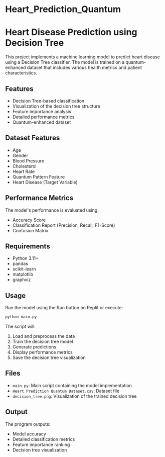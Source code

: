 # Heart_Prediction_Quantum

# Heart Disease Prediction using Decision Tree

This project implements a machine learning model to predict heart disease using a Decision Tree classifier. The model is trained on a quantum-enhanced dataset that includes various health metrics and patient characteristics.

## Features

- Decision Tree-based classification
- Visualization of the decision tree structure
- Feature importance analysis
- Detailed performance metrics
- Quantum-enhanced dataset

## Dataset Features

- Age
- Gender
- Blood Pressure
- Cholesterol
- Heart Rate
- Quantum Pattern Feature
- Heart Disease (Target Variable)

## Performance Metrics

The model's performance is evaluated using:
- Accuracy Score
- Classification Report (Precision, Recall, F1-Score)
- Confusion Matrix

## Requirements

- Python 3.11+
- pandas
- scikit-learn
- matplotlib
- graphviz

## Usage

Run the model using the Run button on Replit or execute:
```bash
python main.py
```

The script will:
1. Load and preprocess the data
2. Train the decision tree model
3. Generate predictions
4. Display performance metrics
5. Save the decision tree visualization

## Files

- `main.py`: Main script containing the model implementation
- `Heart Prediction Quantum Dataset.csv`: Dataset file
- `decision_tree.png`: Visualization of the trained decision tree

## Output

The program outputs:
- Model accuracy
- Detailed classification metrics
- Feature importance ranking
- Decision tree visualization
